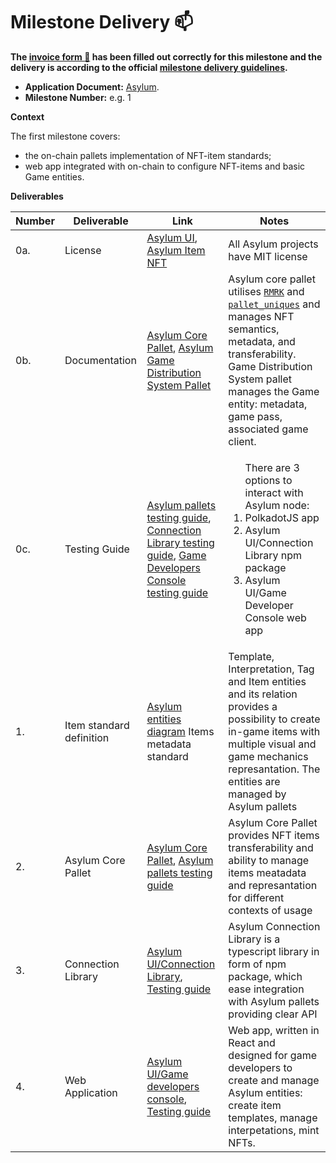 # Milestone Delivery :mailbox:

**The [invoice form :pencil:](https://docs.google.com/forms/d/e/1FAIpQLSfmNYaoCgrxyhzgoKQ0ynQvnNRoTmgApz9NrMp-hd8mhIiO0A/viewform) has been filled out correctly for this milestone and the delivery is according to the official [milestone delivery guidelines](https://github.com/w3f/Grants-Program/blob/master/docs/milestone-deliverables-guidelines.md).**  

* **Application Document:** [Asylum](https://github.com/w3f/Grants-Program/tree/master/applications/asylum.md).
* **Milestone Number:** e.g. 1

**Context**

The first milestone covers:
 - the on-chain pallets implementation of NFT-item standards;
 - web app integrated with on-chain to configure NFT-items and basic Game entities.

**Deliverables**

| Number | Deliverable | Link | Notes |
| ------------- | ------------- | ------------- |------------- |
| 0a. | License | [Asylum UI](https://gitlab.com/asylum-space/asylum-ui/-/blob/main/LICENSE), [Asylum Item NFT](https://gitlab.com/asylum-space/asylum-item-nft/-/blob/main/LICENSE) | All Asylum projects have MIT license| 
| 0b.  | Documentation |[Asylum Core Pallet](https://gitlab.com/asylum-space/asylum-item-nft/-/blob/main/pallets/asylum-core/README.md), [Asylum Game Distribution System Pallet](https://gitlab.com/asylum-space/asylum-item-nft/-/blob/main/pallets/asylum-game-distribution/README.md)| Asylum core pallet utilises [`RMRK`](https://rmrk-team.github.io/rmrk-substrate/#/pallets/rmrk-core) and [`pallet_uniques`](https://docs.rs/pallet-assets/latest/pallet_uniques/) and manages NFT semantics, metadata, and transferability. Game Distribution System pallet manages the Game entity: metadata, game pass, associated game client.| 
| 0c.  | Testing Guide |[Asylum pallets testing guide](https://gitlab.com/asylum-space/asylum-item-nft/-/blob/main/docs/testing-guide.md), [Connection Library testing guide](https://gitlab.com/asylum-space/asylum-ui/-/blob/main/packages/connection-library/docs/testing-guide.md), [Game Developers Console testing guide](https://gitlab.com/asylum-space/asylum-ui/-/blob/main/packages/game-developers-console/docs/testing-guide.md) |<ol>There are 3 options to interact with Asylum node: <li>PolkadotJS app </li> <li>Asylum UI/Connection Library npm package</li> <li>Asylum UI/Game Developer Console web app</li></ol> | 
|1.| Item standard definition | [Asylum entities diagram](https://gitlab.com/asylum-space/asylum-item-nft/-/blob/main/docs/img/asylum-flow-diagram.png) Items metadata standard | Template, Interpretation, Tag and Item entities and its relation provides a possibility to create in-game items with multiple visual and game mechanics represantation. The entities are managed by Asylum pallets |
|2.| Asylum Core Pallet | [Asylum Core Pallet](https://gitlab.com/asylum-space/asylum-item-nft/-/blob/main/pallets/asylum-core), [Asylum pallets testing guide](https://gitlab.com/asylum-space/asylum-item-nft/-/blob/main/docs/testing-guide.md) | Asylum Core Pallet provides NFT items transferability and ability to manage items meatadata and represantation for different contexts of usage |
|3.| Connection Library | [Asylum UI/Connection Library](https://gitlab.com/asylum-space/asylum-ui/-/tree/main/packages/connection-library), [Testing guide](https://gitlab.com/asylum-space/asylum-ui/-/blob/main/packages/connection-library/docs/testing-guide.md) | Asylum Connection Library is a typescript library in form of npm package, which ease integration with Asylum pallets providing clear API|
|4.| Web Application | [Asylum UI/Game developers console](https://gitlab.com/asylum-space/asylum-ui/-/tree/main/packages/game-developers-console), [Testing guide](https://gitlab.com/asylum-space/asylum-ui/-/blob/main/packages/game-developers-console/docs/testing-guide.md) | Web app, written in React and designed for game developers to create and manage Asylum entities: create item templates, manage interpetations, mint NFTs.|

